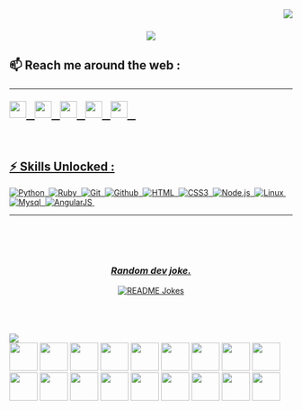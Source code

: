 
<!--
**sudoaditya/sudoaditya** is a ✨ _special_ ✨ repository because its `README.md` (this file) appears on your GitHub profile.

Here are some ideas to get you started:

- 🔭 I’m currently working on ...
- 🌱 I’m currently learning ...
- 👯 I’m looking to collaborate on ...
- 🤔 I’m looking for help with ...
- 💬 Ask me about ...
- 📫 How to reach me: ...
- 😄 Pronouns: ...
- ⚡ Fun fact: ...
-->
<img align="right" src="https://visitor-badge.laobi.icu/badge?page_id=sudoaditya.sudoaditya">

<h1 align="center">
  <a href="https://git.io/typing-svg">
    <img src="https://readme-typing-svg.herokuapp.com/?lines=Hello+World!+👋;I+am+Aditya+Raj..&center=true&size=30">
</a>
</h1>

##  📫 Reach me around the web :  <hr><p><a href="https://www.linkedin.com/in/sudoaditya/"><img src="https://img.shields.io/badge/-LinkedIn-blue?&style=flat&logo=linkedin&logoColor=white" height=30/a>&nbsp;&nbsp;&nbsp;<a href="https://www.hackerrank.com/sudoaditya"><img src="https://img.shields.io/badge/-Hackerrank-green?&style=flat&logo=hackerrank&logoColor=white" height=30/a>&nbsp;&nbsp;&nbsp;<a href="https://www.instagram.com/the_adityaraj/"><img src="https://img.shields.io/badge/-Instagram-blue?&style=flat&logo=instagram&logoColor=white" height=30/a>&nbsp;&nbsp;&nbsp;<a href="https://adityaraj.ga"><img src="https://img.shields.io/badge/-Portfolio-orange?&style=flat&logo=internet-explorer&logoColor=white" height=30/a>&nbsp;&nbsp;&nbsp;<a href="mailto:adityaraj0@outlook.com"><img src="https://img.shields.io/badge/-E mail-red?&style=flat&logo=gmail&logoColor=white" height=30/a>&nbsp;&nbsp;&nbsp;
</p>
</br>

 ## ⚡ Skills Unlocked :
  ![Python](https://img.shields.io/static/v1?label=&message=Python&style=for-the-badge&color=3776AB&logo=python&logoColor=FFFFFF)&nbsp;
  ![Ruby](https://img.shields.io/static/v1?label=&message=Ruby&style=for-the-badge&color=CC342D&logo=ruby&logoColor=FFFFFF)&nbsp;
  ![Git](https://img.shields.io/static/v1?label=&message=Git&style=for-the-badge&color=F05032&logo=git&logoColor=FFFFFF)&nbsp;
  ![Github](https://img.shields.io/static/v1?label=&message=Github&style=for-the-badge&color=181710&logo=github&logoColor=FFFFFF)&nbsp;
  ![HTML](https://img.shields.io/static/v1?label=&message=HTML&style=for-the-badge&color=ff751a&logo=HTML5&logoColor=FFFFFF)&nbsp;
  ![CSS3](https://img.shields.io/static/v1?label=&message=CSS&style=for-the-badge&color=1572B6&logo=css3&logoColor=FFFFFF)&nbsp;
  ![Node.js](https://img.shields.io/static/v1?label=&message=Node.js&style=for-the-badge&color=339933&logo=nodedotjs&logoColor=FFFFFF)&nbsp;
  ![Linux](https://img.shields.io/static/v1?label=&message=Linux&style=for-the-badge&color=FCC624&logo=linux&logoColor=FFFFFF)&nbsp;
  ![Mysql](https://img.shields.io/static/v1?label=&message=Mysql&style=for-the-badge&color=4479A1&logo=mysql&logoColor=FFFFFF)&nbsp;
  ![AngularJS](https://img.shields.io/static/v1?label=&message=AngularJS&style=for-the-badge&color=E23237&logo=angularjs&logoColor=FFFFFF)&nbsp;
  <hr>
<br>



<br>
<br>
<div align="center">
  <h3><i>Random dev joke.</i></h3>
<a href="https://readme-jokes.vercel.app"><img align="center" src="https://readme-jokes.vercel.app/api?bgColor=%23073b4c&textColor=%2306d6a0&aColor=%2306d6a0&borderColor=%2306d6a0" alt="README Jokes"></a></div>


<br>
<br>
<br>
<br>
  
<img src="https://forthebadge.com/images/badges/contains-cat-gifs.svg">
<div>
    <img src="https://media.giphy.com/media/BXjqytvu9bKzCUHdzz/giphy.gif" width="50" height="50"/>
    <img src="https://media.giphy.com/media/VgCDAzcKvsR6OM0uWg/giphy.gif" width="50" height="50"/>
    <img src="https://media.giphy.com/media/cmgAyICMLiK63JCtd6/giphy.gif" width="50" height="50"/>
    <img src="https://media.giphy.com/media/4BJCvMoLPePq8/giphy.gif" width="50" height="50"/>
    <img src="https://media.giphy.com/media/eLv7gJpxqiQtbNNQUe/giphy.gif" width="50" height="50"/>
    <img src="https://media.giphy.com/media/x49DCuOOBiurrmlEov/giphy.gif" width="50" height="50"/>
    <img src="https://media.giphy.com/media/URf92EOSgqX9pNiBSb/giphy.gif" width="50" height="50"/>
    <img src="https://media.giphy.com/media/8cMMs939wIlDWO8pB7/giphy.gif" width="50" height="50"/>
    <img src="https://media.giphy.com/media/swOZAChEoj8vS/giphy.gif" width="50" height="50"/>
    <img src="https://media.giphy.com/media/H1jSPXCJmo8AZi3gdP/giphy.gif" width="50" height="50"/>
    <img src="https://media.giphy.com/media/fikiml0dKfRQ2ZS08E/giphy.gif" width="50" height="50"/>
    <img src="https://media.giphy.com/media/yfg3Donrvt2E7ntAJk/giphy.gif" width="50" height="50"/>
    <img src="https://media.giphy.com/media/Zb01D6H0OLn8mzIKW2/giphy.gif" width="50" height="50"/>
    <img src="https://media.giphy.com/media/rjEvcpFPBq5K79U2n2/giphy.gif" width="50" height="50"/>
    <img src="https://media.giphy.com/media/fhAoxYXsumGzTLQ8gz/giphy.gif" width="50" height="50"/>
    <img src="https://media.giphy.com/media/zjU7Dfj2QjSHYYdJZr/giphy.gif" width="50" height="50"/>
    <img src="https://media.giphy.com/media/T2eEL8dpL9U8CuNbjO/giphy.gif" width="50" height="50"/>
    <img src="https://media.giphy.com/media/LMtBpRZqXvPKSAZSnA/giphy.gif" width="50" height="50"/>
</div>
